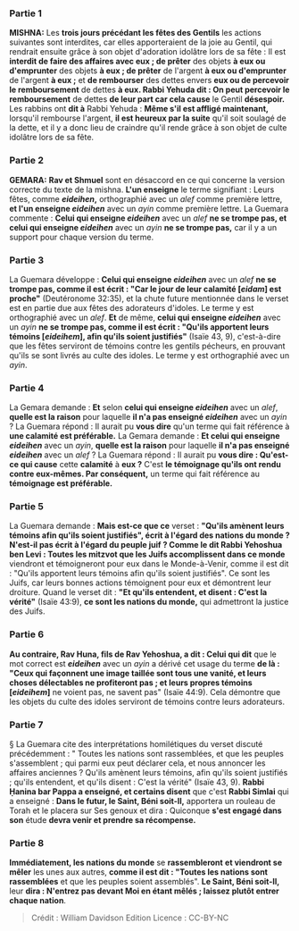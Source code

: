 
### Partie 1
<strong>MISHNA:</strong> Les <b>trois jours précédant les fêtes des Gentils</b> les actions suivantes sont interdites, car elles apporteraient de la joie au Gentil, qui rendrait ensuite grâce à son objet d'adoration idolâtre lors de sa fête : Il est <b>interdit de faire des affaires avec eux ; de prêter</b> des objets <b>à eux ou d'emprunter</b> des objets <b>à eux ; de prêter</b> de l'argent <b>à eux ou d'emprunter</b> de l'argent <b>à eux ;</b> et <b>de rembourser</b> des dettes envers <b>eux ou de percevoir le remboursement</b> de dettes <b>à eux. Rabbi Yehuda dit : On peut percevoir le remboursement</b> de dettes <b>de leur part car cela cause</b> le Gentil <b>désespoir.</b> Les rabbins ont <b>dit à</b> Rabbi Yehuda : <b>Même s'il est affligé maintenant,</b> lorsqu'il rembourse l'argent, <b>il est heureux par la suite</b> qu'il soit soulagé de la dette, et il y a donc lieu de craindre qu'il rende grâce à son objet de culte idolâtre lors de sa fête.

### Partie 2
<strong>GEMARA:</strong> <b>Rav et Shmuel</b> sont en désaccord en ce qui concerne la version correcte du texte de la mishna. <b>L'un enseigne</b> le terme signifiant : Leurs fêtes, comme <b><i>eideihen</i>,</b> orthographié avec un <i>alef</i> comme première lettre, <b>et l'un enseigne <i>eideihen</i></b> avec un <i>ayin</i> comme première lettre. La Guemara commente : <b>Celui qui enseigne <i>eideihen</i></b> avec un <i>alef</i> <b>ne se trompe pas, et celui qui enseigne <i>eideihen</i></b> avec un <i>ayin</i> <b>ne se trompe pas,</b> car il y a un support pour chaque version du terme.

### Partie 3
La Guemara développe : <b>Celui qui enseigne <i>eideihen</i></b> avec un <i>alef</i> <b>ne se trompe pas, comme il est écrit : "Car le jour de leur calamité [<i>eidam</i>] est proche"</b> (Deutéronome 32:35), et la chute future mentionnée dans le verset est en partie due aux fêtes des adorateurs d'idoles. Le terme y est orthographié avec un <i>alef</i>. <b>Et</b> de même, <b>celui qui enseigne <i>eideihen</i></b> avec un <i>ayin</i> <b>ne se trompe pas, comme il est écrit : "Qu'ils apportent leurs témoins [<i>eideihem</i>], afin qu'ils soient justifiés"</b> (Isaïe 43, 9), c'est-à-dire que les fêtes serviront de témoins contre les gentils pécheurs, en prouvant qu'ils se sont livrés au culte des idoles. Le terme y est orthographié avec un <i>ayin</i>.

### Partie 4
La Gemara demande : <b>Et</b> selon <b>celui qui enseigne <i>eideihen</i></b> avec un <i>alef</i>, <b>quelle est la raison</b> pour laquelle <b>il n'a pas enseigné <i>eideihen</i></b> avec un <i>ayin</i> ? La Guemara répond : Il aurait pu <b>vous dire</b> qu'un terme qui fait référence à <b>une calamité est préférable.</b> La Gemara demande : <b>Et celui qui enseigne <i>eideihen</i></b> avec un <i>ayin</i>, <b>quelle est la raison</b> pour laquelle <b>il n'a pas enseigné <i>eideihen</i></b> avec un <i>alef</i> ? La Guemara répond : Il aurait pu <b>vous dire : Qu'est-ce qui cause</b> cette <b>calamité</b> à <b>eux ?</b> C'est <b>le témoignage qu'ils ont rendu contre eux-mêmes. Par conséquent,</b> un terme qui fait référence au <b>témoignage est préférable.</b>

### Partie 5
La Guemara demande : <b>Mais est-ce que ce</b> verset : <b>"Qu'ils amènent leurs témoins afin qu'ils soient justifiés", écrit à l'égard des nations du monde ? N'est-il pas écrit à l'égard du peuple juif ? Comme le dit Rabbi Yehoshua ben Levi : Toutes les mitzvot que les Juifs accomplissent dans ce monde</b> viendront et témoigneront pour eux dans le Monde-à-Venir, comme il est dit : "Qu'ils apportent leurs témoins afin qu'ils soient justifiés". Ce sont les Juifs,</b> car leurs bonnes actions témoignent pour eux et démontrent leur droiture. Quand le verset dit : <b>"Et qu'ils entendent, et disent : C'est la vérité"</b> (Isaïe 43:9), <b>ce sont les nations du monde,</b> qui admettront la justice des Juifs.

### Partie 6
<b>Au contraire, Rav Huna, fils de Rav Yehoshua, a dit : Celui qui dit</b> que le mot correct est <b><i>eideihen</i></b> avec un <i>ayin</i> a dérivé cet usage du terme <b>de là : "Ceux qui façonnent une image taillée sont tous une vanité, et leurs choses délectables ne profiteront pas ; et leurs propres témoins [<i>eideihem</i>]</b> ne voient pas, ne savent pas" (Isaïe 44:9). Cela démontre que les objets du culte des idoles serviront de témoins contre leurs adorateurs.

### Partie 7
§ La Guemara cite des interprétations homilétiques du verset discuté précédemment : " Toutes les nations sont rassemblées, et que les peuples s'assemblent ; qui parmi eux peut déclarer cela, et nous annoncer les affaires anciennes ? Qu'ils amènent leurs témoins, afin qu'ils soient justifiés ; qu'ils entendent, et qu'ils disent : C'est la vérité" (Isaïe 43, 9). <b>Rabbi Ḥanina bar Pappa a enseigné, et certains disent</b> que c'est <b>Rabbi Simlai</b> qui a enseigné : <b>Dans le futur, le Saint, Béni soit-Il,</b> apportera un rouleau de Torah et le placera sur Ses genoux et dira :</b> Quiconque <b>s'est engagé dans son</b> étude <b>devra venir et prendre sa récompense.</b>

### Partie 8
<b>Immédiatement, les nations du monde</b> se <b>rassembleront</b> <b>et viendront se mêler</b> les unes aux autres, <b>comme il est dit : "Toutes les nations sont rassemblées</b> et que les peuples soient assemblés". <b>Le Saint, Béni soit-Il,</b> leur <b>dira : N'entrez pas devant Moi en étant mêlés ; laissez plutôt entrer chaque nation</b>.

>Crédit : William Davidson Edition
>Licence : CC-BY-NC